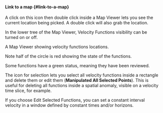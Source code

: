 #### Link to a map {#link-to-a-map}

A click on this icon then double click inside a Map Viewer lets you see the current location being picked. A double click will also grab the location.

In the lower tree of the Map Viewer, Velocity Functions visibility can be turned on or off.

A Map Viewer showing velocity functions locations.

Note half of the circle is red showing the state of the functions.

Some functions have a green status, meaning they have been reviewed.

The icon for selection lets you select all velocity functions inside a rectangle and delete them or edit them (**Manipulated All Selected Points**). This is useful for deleting all functions inside a spatial anomaly, visible on a velocity time slice, for example.

If you choose Edit Selected Functions, you can set a constant interval velocity in a window defined by constant times and/or horizons.